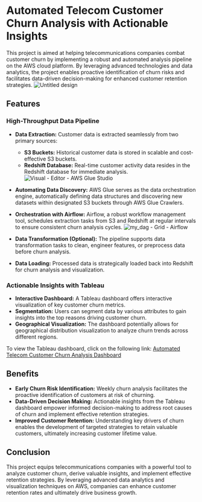 # Automated Telecom Customer Churn Analysis with Actionable Insights

This project is aimed at helping telecommunications companies combat customer churn by implementing a robust and automated analysis pipeline on the AWS cloud platform. By leveraging advanced technologies and data analytics, the project enables proactive identification of churn risks and facilitates data-driven decision-making for enhanced customer retention strategies.
![Untitled design](https://github.com/ritikdhame/Automated-Telecom-Customer-Churn-Analysis/assets/7029092/5be08781-d006-4901-9bea-05a49cae6d4c)

## Features

### High-Throughput Data Pipeline

- **Data Extraction:** Customer data is extracted seamlessly from two primary sources:
    - **S3 Buckets:** Historical customer data is stored in scalable and cost-effective S3 buckets.
    - **Redshift Database:** Real-time customer activity data resides in the Redshift database for immediate analysis.
![Visual - Editor - AWS Glue Studio](https://github.com/ritikdhame/Automated-Telecom-Customer-Churn-Analysis/assets/7029092/a637801b-c9a2-4945-afea-40ef33f244c6)

- **Automating Data Discovery:** AWS Glue serves as the data orchestration engine, automatically defining data structures and discovering new datasets within designated S3 buckets through AWS Glue Crawlers.
- **Orchestration with Airflow:** Airflow, a robust workflow management tool, schedules extraction tasks from S3 and Redshift at regular intervals to ensure consistent churn analysis cycles.
![my_dag - Grid - Airflow](https://github.com/ritikdhame/Automated-Telecom-Customer-Churn-Analysis/assets/7029092/b5f0d88b-69ff-4903-8486-66f02da624b1)

- **Data Transformation (Optional):** The pipeline supports data transformation tasks to clean, engineer features, or preprocess data before churn analysis.

- **Data Loading:** Processed data is strategically loaded back into Redshift for churn analysis and visualization.

### Actionable Insights with Tableau

- **Interactive Dashboard:** A Tableau dashboard offers interactive visualization of key customer churn metrics.
- **Segmentation:** Users can segment data by various attributes to gain insights into the top reasons driving customer churn.
- **Geographical Visualization:** The dashboard potentially allows for geographical distribution visualization to analyze churn trends across different regions.


To view the Tableau dashboard, click on the following link:
[Automated Telecom Customer Churn Analysis Dashboard](https://public.tableau.com/views/AutomatedTelecomCustomerChurnAnalysis/Dashboard?:language=en-US&:sid=&:display_count=n&:origin=viz_share_link)


## Benefits

- **Early Churn Risk Identification:** Weekly churn analysis facilitates the proactive identification of customers at risk of churning.
- **Data-Driven Decision Making:** Actionable insights from the Tableau dashboard empower informed decision-making to address root causes of churn and implement effective retention strategies.
- **Improved Customer Retention:** Understanding key drivers of churn enables the development of targeted strategies to retain valuable customers, ultimately increasing customer lifetime value.

## Conclusion

This project equips telecommunications companies with a powerful tool to analyze customer churn, derive valuable insights, and implement effective retention strategies. By leveraging advanced data analytics and visualization techniques on AWS, companies can enhance customer retention rates and ultimately drive business growth.
